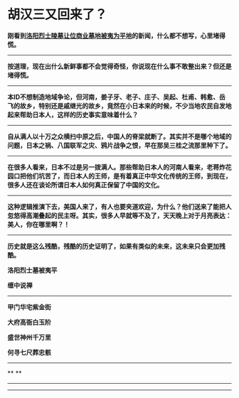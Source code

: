 胡汉三又回来了？
====



**刚看到**[**洛阳烈士陵墓让位商业墓地被夷为平地**](http://news.sina.com.cn/c/2007-12-26/073314603844.shtml)**的新闻，什么都不想写，心里堵得慌。**

** **

**按道理，现在出什么新鲜事都不会觉得奇怪，你说现在什么事不敢整出来？但还是堵得慌。**

** **

**本ID不想制造地域争论，但河南，姜子牙、老子、庄子、吴起、杜甫、韩愈、岳飞的故乡，特别还是戚继光的故乡，竟然在小日本来的时候，不少当地农民自发地起来帮助日本人，这样的历史事实意味着什么？**

** **

**自从满人以十万之众横扫中原之后，中国人的脊梁就断了。其实并不是哪个地域的问题，日本之祸、八国联军之灾、鸦片战争之恨，早在那吴三桂之流那里种下了。**

** **

**在很多人看来，日本不过是另一拨满人。那些帮助日本人的河南人看来，老蒋炸花园口把他们坑苦了，而日本人的王师，是有着真正中华文化传统的王师，到现在，很多人还在谈论所谓日本人如何真正保留了中国的文化。**

** **

**这种逻辑推演下去，美国人来了，有人也要夹道欢迎，为什么？他们送来了能把人忽悠得高潮叠起的民主呀。其实，很多人早就等不及了，天天晚上对于月亮表达：美人，你在哪里啊？！**

** **

**历史就是这么残酷，残酷的历史证明了，如果有类似的未来，这未来只会更加残酷。**

**洛阳烈士墓被夷平**

**缠中说禅**

** **

**甲门华宅紫金街**

**大府高衙白玉阶**

**盛世神州千万里**

**何寻七尺葬忠骸**

** **

[](http://news.sina.com.cn/c/2007-12-26/073314603844.shtml)** **

** **

** **
